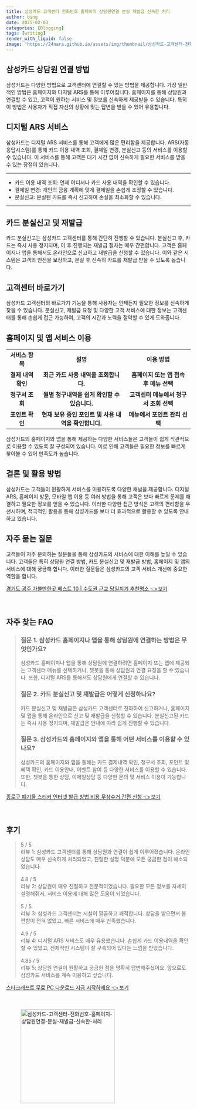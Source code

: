 ```yaml
---
title: 삼성카드 고객센터 전화번호 홈페이지 상담원연결 분실 재발급 신속한 처리
author: bing
date: 2025-02-03
categories: [Blogging]
tags: [writing]
render_with_liquid: false
image: 'https://24nara.github.io/assets/img/thumbnail/삼성카드-고객센터-전화번호-홈페이지-상담원연결-분실-재발급-신속한-처리.webp'
---
```



<h2 id='삼성카드_상담원_연결_방법'>삼성카드 상담원 연결 방법</h2>

<p>삼성카드는 다양한 방법으로 고객센터에 연결할 수 있는 방법을 제공합니다. 가장 일반적인 방법은 홈페이지와 디지털 ARS를 통해 이루어집니다. 홈페이지를 통해 상담원과 연결할 수 있고, 고객이 원하는 서비스 및 정보를 신속하게 제공받을 수 있습니다. 특히 이 방법은 사용자가 직접 자신의 상황에 맞는 답변을 받을 수 있어 유용합니다.</p>

<h2 id='디지털_ARS_서비스'>디지털 ARS 서비스</h2>

<p>삼성카드는 디지털 ARS 서비스를 통해 고객에게 많은 편리함을 제공합니다. ARS(자동응답시스템)를 통해 카드 이용 내역 조회, 결제일 변경, 분실신고 등의 서비스를 이용할 수 있습니다. 이 서비스를 통해 고객은 대기 시간 없이 신속하게 필요한 서비스를 받을 수 있는 장점이 있습니다.</p>

<hr />

<ul>
    <li>카드 이용 내역 조회: 언제 어디서나 카드 사용 내역을 확인할 수 있습니다.</li>
    <li>결제일 변경: 개인의 금융 계획에 맞게 결제일을 손쉽게 조정할 수 있습니다.</li>
    <li>분실신고: 분실된 카드를 즉시 신고하여 손실을 최소화할 수 있습니다.</li>
</ul>

<hr />

<h2 id='카드_분실신고_및_재발급'>카드 분실신고 및 재발급</h2>

<p>카드 분실신고는 삼성카드 고객센터를 통해 간단히 진행할 수 있습니다. 분실신고 후, 카드는 즉시 사용 정지되며, 이 후 진행되는 재발급 절차는 매우 간편합니다. 고객은 홈페이지나 앱을 통해서도 온라인으로 신고하고 재발급을 신청할 수 있습니다. 이와 같은 시스템은 고객의 안전을 보장하고, 분실 후 신속히 카드를 재발급 받을 수 있도록 돕습니다.</p>

<h2 id='고객센터_바로가기'>고객센터 바로가기</h2>

<p>삼성카드 고객센터의 바로가기 기능을 통해 사용자는 언제든지 필요한 정보를 신속하게 찾을 수 있습니다. 분실신고, 재발급 요청 및 다양한 고객 서비스에 대한 정보는 고객센터를 통해 손쉽게 접근 가능하여, 고객의 시간과 노력을 절약할 수 있게 도와줍니다.</p>

<h2 id='홈페이지_및_앱_서비스_이용'>홈페이지 및 앱 서비스 이용</h2>

<table>
    <tr>
        <td style="text-align: center; height: 17px;"><b>서비스 항목</b></td>
        <td style="text-align: center; height: 17px;"><b>설명</b></td>
        <td style="text-align: center; height: 17px;"><b>이용 방법</b></td>
    </tr>
    <tr>
        <td style="text-align: center; height: 17px;"><b>결제 내역 확인</b></td>
        <td style="text-align: center; height: 17px;"><b>최근 카드 사용 내역을 조회합니다.</b></td>
        <td style="text-align: center; height: 17px;"><b>홈페이지 또는 앱 접속 후 메뉴 선택</b></td>
    </tr>
    <tr>
        <td style="text-align: center; height: 17px;"><b>청구서 조회</b></td>
        <td style="text-align: center; height: 17px;"><b>월별 청구내역을 쉽게 확인할 수 있습니다.</b></td>
        <td style="text-align: center; height: 17px;"><b>고객센터 메뉴에서 청구서 조회 선택</b></td>
    </tr>
    <tr>
        <td style="text-align: center; height: 17px;"><b>포인트 확인</b></td>
        <td style="text-align: center; height: 17px;"><b>현재 보유 중인 포인트 및 사용 내역을 확인합니다.</b></td>
        <td style="text-align: center; height: 17px;"><b>메뉴에서 포인트 관리 선택</b></td>
    </tr>
</table>

<p>삼성카드의 홈페이지와 앱을 통해 제공하는 다양한 서비스들은 고객들이 쉽게 직관적으로 이용할 수 있도록 잘 구성되어 있습니다. 이로 인해 고객들은 필요한 정보를 빠르게 찾아볼 수 있어 만족도가 높습니다.</p>

<h2 id='결론_및_활용_방법'>결론 및 활용 방법</h2>

<p>삼성카드는 고객들이 원활하게 서비스를 이용하도록 다양한 채널을 제공합니다. 디지털 ARS, 홈페이지 방문, 모바일 앱 이용 등 여러 방법을 통해 고객은 보다 빠르게 문제를 해결하고 필요한 정보를 얻을 수 있습니다. 이러한 다양한 접근 방식은 고객의 편리함을 우선시하며, 적극적인 활용을 통해 삼성카드를 보다 더 효과적으로 활용할 수 있도록 안내하고 있습니다.</p>

<h2 id='자주_묻는_질문'>자주 묻는 질문</h2>

<p>고객들이 자주 문의하는 질문들을 통해 삼성카드의 서비스에 대한 이해를 높일 수 있습니다. 고객들은 특히 상담원 연결 방법, 카드 분실신고 및 재발급 방법, 홈페이지 및 앱의 서비스에 대해 궁금해 합니다. 이러한 질문들은 삼성카드의 고객 서비스 개선에 중요한 역할을 합니다.</p>


<p><a class="click-button" title="경기도 광주 가볼만한곳 베스트 10 | 수도권 근교 당일치기 추천명소" href="https://24nara.github.io/posts/%EA%B2%BD%EA%B8%B0%EB%8F%84-%EA%B4%91%EC%A3%BC-%EA%B0%80%EB%B3%BC%EB%A7%8C%ED%95%9C%EA%B3%B3-%EB%B2%A0%EC%8A%A4%ED%8A%B8-10-%EC%88%98%EB%8F%84%EA%B6%8C-%EA%B7%BC%EA%B5%90-%EB%8B%B9%EC%9D%BC%EC%B9%98%EA%B8%B0-%EC%B6%94%EC%B2%9C%EB%AA%85%EC%86%8C/" rel="dofollow">경기도 광주 가볼만한곳 베스트 10 | 수도권 근교 당일치기 추천명소 👈 보기</a></p><br>
<h2 id='자주_찾는_FAQ'>자주 찾는 FAQ</h2>
<div itemscope="" itemtype="https://schema.org/FAQPage"> 
<blockquote> 
<div itemscope="" itemprop="mainEntity" itemtype="https://schema.org/Question"> 
<h3 itemprop="name">질문 1. 삼성카드 홈페이지나 앱을 통해 상담원에 연결하는 방법은 무엇인가요?</h3> 
<div itemscope="" itemprop="acceptedAnswer" itemtype="https://schema.org/Answer"> 
<span itemprop="text"> 
<p>삼성카드 홈페이지나 앱을 통해 상담원에 연결하려면 홈페이지 또는 앱에 제공되는 고객센터 메뉴를 선택하거나, 챗봇을 통해 상담원과 연결 요청을 할 수 있습니다. 또한, 디지털 ARS를 통해서도 상담원에게 연결할 수 있습니다.</p> 
</span> 
</div> 
</div> 

<div itemscope="" itemprop="mainEntity" itemtype="https://schema.org/Question"> 
<h3 itemprop="name">질문 2. 카드 분실신고 및 재발급은 어떻게 신청하나요?</h3> 
<div itemscope="" itemprop="acceptedAnswer" itemtype="https://schema.org/Answer"> 
<span itemprop="text"> 
<p>카드 분실신고 및 재발급은 삼성카드 고객센터로 전화하여 신고하거나, 홈페이지 및 앱을 통해 온라인으로 신고 및 재발급을 신청할 수 있습니다. 분실신고된 카드는 즉시 사용 정지되며, 재발급은 안내에 따라 쉽게 진행할 수 있습니다.</p> 
</span> 
</div> 
</div> 

<div itemscope="" itemprop="mainEntity" itemtype="https://schema.org/Question"> 
<h3 itemprop="name">질문 3. 삼성카드의 홈페이지와 앱을 통해 어떤 서비스를 이용할 수 있나요?</h3> 
<div itemscope="" itemprop="acceptedAnswer" itemtype="https://schema.org/Answer"> 
<span itemprop="text"> 
<p>삼성카드의 홈페이지와 앱을 통해는 카드 결제내역 확인, 청구서 조회, 포인트 및 혜택 확인, 카드 이용안내, 이벤트 참여 등 다양한 서비스를 이용할 수 있습니다. 또한, 챗봇을 통한 상담, 이메일상담 등 다양한 문의 및 서비스 이용이 가능합니다.</p> 
</span> 
</div> 
</div> 
</blockquote> 
</div>
<p><a class="click-button" title="종로구 폐기물 스티커 인터넷 발급 방법 비용 무상수거 간편 신청" href="https://24nara.github.io/posts/%EC%A2%85%EB%A1%9C%EA%B5%AC-%ED%8F%90%EA%B8%B0%EB%AC%BC-%EC%8A%A4%ED%8B%B0%EC%BB%A4-%EC%9D%B8%ED%84%B0%EB%84%B7-%EB%B0%9C%EA%B8%89-%EB%B0%A9%EB%B2%95-%EB%B9%84%EC%9A%A9-%EB%AC%B4%EC%83%81%EC%88%98%EA%B1%B0-%EA%B0%84%ED%8E%B8-%EC%8B%A0%EC%B2%AD/" rel="dofollow">종로구 폐기물 스티커 인터넷 발급 방법 비용 무상수거 간편 신청 👈 보기</a></p><br>
<h2 id='후기'>후기</h2>
<div itemscope itemtype="https://schema.org/Product">
  <blockquote>
  <div itemprop="review" itemscope itemtype="https://schema.org/Review">
      <div itemprop="reviewRating" itemscope itemtype="https://schema.org/Rating"> <span itemprop="ratingValue">5</span> / <span itemprop="bestRating">5</span> </div>
      <span itemprop="reviewBody">리뷰 1: 삼성카드 고객센터를 통해 상담원과 연결이 쉽게 이루어졌습니다. 온라인 상담도 매우 신속하게 처리되었고, 친절한 설명 덕분에 모든 궁금한 점이 해소되었습니다.</span>
  </div>
  <br>
  <div itemprop="review" itemscope itemtype="https://schema.org/Review">
      <div itemprop="reviewRating" itemscope itemtype="https://schema.org/Rating"> <span itemprop="ratingValue">4.8</span> / <span itemprop="bestRating">5</span> </div>
      <span itemprop="reviewBody">리뷰 2: 상담원이 매우 친절하고 전문적이었습니다. 필요한 모든 정보를 자세히 설명해줘서, 서비스 이용에 대해 많은 도움이 되었습니다.</span>
  </div>
  <br>
  <div itemprop="review" itemscope itemtype="https://schema.org/Review">
      <div itemprop="reviewRating" itemscope itemtype="https://schema.org/Rating"> <span itemprop="ratingValue">5</span> / <span itemprop="bestRating">5</span> </div>
      <span itemprop="reviewBody">리뷰 3: 삼성카드 고객센터는 시설이 깔끔하고 쾌적합니다. 상담을 받으면서 불편함이 전혀 없었고, 빠른 서비스에 매우 만족했습니다.</span>
  </div>
  <br>
  <div itemprop="review" itemscope itemtype="https://schema.org/Review">
      <div itemprop="reviewRating" itemscope itemtype="https://schema.org/Rating"> <span itemprop="ratingValue">4.9</span> / <span itemprop="bestRating">5</span> </div>
      <span itemprop="reviewBody">리뷰 4: 디지털 ARS 서비스도 매우 유용했습니다. 손쉽게 카드 이용내역을 확인할 수 있었고, 전체적인 시스템이 잘 구축되어 있다는 느낌을 받았습니다.</span>
  </div>
  <br>
  <div itemprop="review" itemscope itemtype="https://schema.org/Review">
      <div itemprop="reviewRating" itemscope itemtype="https://schema.org/Rating"> <span itemprop="ratingValue">4.85</span> / <span itemprop="bestRating">5</span> </div>
      <span itemprop="reviewBody">리뷰 5: 상담원 연결이 원활하고 궁금한 점을 명확히 답변해주셨어요. 앞으로도 삼성카드 서비스를 계속 이용하고 싶습니다.</span>
  </div>
  </blockquote>
</div>
<p><a class="click-button" title="스타크래프트 무료 PC 다운로드 지금 시작하세요" href="https://24nara.github.io/posts/%EC%8A%A4%ED%83%80%ED%81%AC%EB%9E%98%ED%94%84%ED%8A%B8-%EB%AC%B4%EB%A3%8C-PC-%EB%8B%A4%EC%9A%B4%EB%A1%9C%EB%93%9C-%EC%A7%80%EA%B8%88-%EC%8B%9C%EC%9E%91%ED%95%98%EC%84%B8%EC%9A%94/" rel="dofollow">스타크래프트 무료 PC 다운로드 지금 시작하세요 👈 보기</a></p><br>
<figure class="image"><img src="https://24nara.github.io/assets/img/thumbnail/삼성카드-고객센터-전화번호-홈페이지-상담원연결-분실-재발급-신속한-처리.webp" alt="삼성카드-고객센터-전화번호-홈페이지-상담원연결-분실-재발급-신속한-처리" width="256" height="256"></figure>
